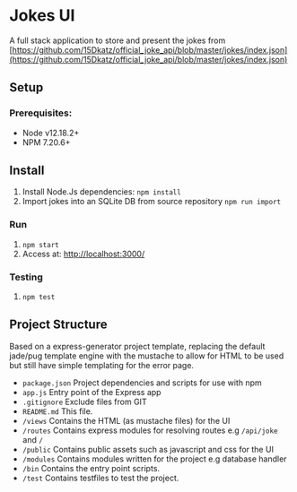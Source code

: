 # Jokes UI

A full stack application to store and present the jokes from [https://github.com/15Dkatz/official_joke_api/blob/master/jokes/index.json](https://github.com/15Dkatz/official_joke_api/blob/master/jokes/index.json)

## Setup

### Prerequisites:
- Node v12.18.2+
- NPM 7.20.6+

## Install

1. Install Node.Js dependencies: `npm install`
2. Import jokes into an SQLite DB from source repository `npm run import`

### Run
1. `npm start` 
2. Access at: [http://localhost:3000/](http://localhost:3000/)

### Testing
1. `npm test` 



## Project Structure

Based on a express-generator project template, replacing the default jade/pug template engine with the mustache to allow for HTML to be used but still have simple templating for the error page.

- `package.json` Project dependencies and scripts for use with npm
- `app.js` Entry point of the Express app
- `.gitignore` Exclude files from GIT
- `README.md` This file.
- `/views` Contains the HTML (as mustache files) for the UI
- `/routes` Contains express modules for resolving routes e.g `/api/joke` and `/`
- `/public` Contains public assets such as javascript and css for the UI
- `/modules` Contains modules written for the project e.g database handler
- `/bin` Contains the entry point scripts. 
- `/test` Contains testfiles to test the project.
